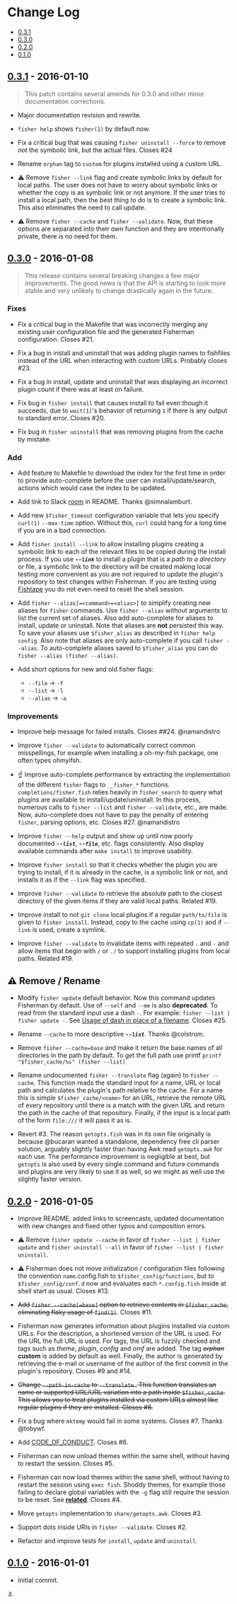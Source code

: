 # Change Log

* [0.3.1](#031)
* [0.3.0](#030)
* [0.2.0](#020)
* [0.1.0](#010)


## [0.3.1][v031] - 2016-01-10

> This patch contains several amends for 0.3.0 and other minor documentation corrections.

* Major documentation revision and rewrite.

* `fisher help` shows `fisher(1)` by default now.

* Fix a critical bug that was causing `fisher uninstall --force` to remove _not_ the symbolic link, but the actual files. Closes #24

* Rename `orphan` tag to `custom` for plugins installed using a custom URL.

* :warning: Remove `fisher --link` flag and create symbolic links by default for local paths. The user does not have to worry about symbolic links or whether the copy is as symbolic link or not anymore. If the user tries to install a local path, then the best thing to do is to create a symbolic link. This also eliminates the need to call update.

* :warning: Remove `fisher --cache` and `fisher --validate`. Now, that these options are separated into their own function and they are intentionally private, there is no need for them.


## [0.3.0][v030] - 2016-01-08

> This release contains several breaking changes a few major improvements. The good news is that the API is starting to look more stable and very unlikely to change drastically again in the future.

### Fixes

* Fix a critical bug in the Makefile that was incorrectly merging any existing user configuration file and the generated Fisherman configuration. Closes #21.

* Fix a bug in install and uninstall that was adding plugin names to fishfiles instead of the URL when interacting with custom URLs. Probably closes #23.

* Fix a bug in install, update and uninstall that was displaying an incorrect plugin count if there was at least on failure.

* Fix bug in `fisher install` that causes install to fail even though it succeeds, due to `wait(1)`'s behavior of returning `1` if there is any output to standard error. Closes #20.

* Fix bug in `fisher uninstall` that was removing plugins from the cache by mistake.

### Add

* Add feature to Makefile to download the index for the first time in order to provide auto-complete before the user can install/update/search, actions which would case the index to be updated.

* Add link to Slack [room][wharf] in README. Thanks @simnalamburt.

* Add new `$fisher_timeout` configuration variable that lets you specify `curl(1)` `--max-time` option. Without this, `curl` could hang for a long time if you are in a bad connection.

* Add `fisher install --link` to allow installing plugins creating a symbolic link to each of the relevant files to be copied during the install process. If you use ***`--link`*** to install a plugin that is a _path to a directory_ or file, a symbolic link to the directory will be created making local testing more convenient as you are not required to update the plugin's repository to test changes within Fisherman. If you are testing using [Fishtape][fishtape] you do not even need to reset the shell session.

* Add `fisher --alias[=<command>=<alias>]` to simplify creating new aliases for `fisher` commands. Use `fisher --alias` without arguments to list the current set of aliases. Also add auto-complete for aliases to install, update or uninstall. Note that aliases are **not** persisted this way. To save your aliases use `$fisher_alias` as described in `fisher help config`. Also note that aliases are only auto-complete if you call `fisher --alias`. To auto-complete aliases saved to `$fisher_alias` you can do `fisher --alias (fisher --alias)`.

* Add short options for new and old fisher flags:

    * `--file` → `-f`
    * `--list` → `-l`
    * `--alias` → `-a`

### Improvements

* Improve help message for failed installs. Closes ##24. @namandistro

* Improve `fisher --validate` to automatically correct common misspellings, for example when installing a oh-my-fish package, one often types ohmyifsh.

* :point_up: Improve auto-complete performance by extracting the implementation of the different `fisher` flags to `__fisher_*` functions. `completions/fisher.fish` relies heavily in `fisher_search` to query what plugins are available to install/update/uninstall. In this process, numerous calls to `fisher --list` and `fisher --validate`, etc., are made. Now, auto-complete does not have to pay the penalty of entering `fisher`, parsing options, etc. Closes #27. @namandistro

* Improve `fisher --help` output and show up until now poorly documented ***`--list`***, ***`--file`***, etc. flags consistently. Also display available commands after `make install` to improve usability.

* Improve `fisher install` so that it checks whether the plugin you are trying to install, if it is already in the cache, is a symbolic link or not, and installs it as if the `--link` flag was specified.

* Improve `fisher --validate` to retrieve the absolute path to the closest directory of the given items if they are valid local paths. Related #19.

* Improve install to not `git clone` local plugins if a regular `path/to/file` is given to `fisher install`. Instead, copy to the cache using `cp(1)` and if `--link` is used, create a symlink.

* Improve `fisher --validate` to invalidate items with repeated `.` and `-` and allow items that begin with `/` or `./` to support installing plugins from local paths. Related #19.

## :warning: Remove / Rename

* Modify `fisher update` default behavior. Now this command updates Fisherman by default. Use of `--self` and `--me` is also **deprecated**. To read from the standard input use a dash `-`. For example: `fisher --list | fisher update -`. See [Usage of dash in place of a filename](http://unix.stackexchange.com/questions/16357/usage-of-dash-in-place-of-a-filename/16364#16364). Closes #25.

* Rename `--cache` to more descriptive ***`--list`***. Thanks @colstrom.

* Remove `fisher --cache=base` and make it return the base names of all directories in the path by default. To get the full path use printf `printf "$fisher_cache/%s" (fisher --list)`

* Rename undocumented `fisher --translate` flag (again) to `fisher --cache`. This function reads the standard input for a name, URL or local path and calculates the plugin's path relative to the cache. For a name this is simple `$fisher_cache/<name>` for an URL, retrieve the remote URL of every repository until there is a match with the given URL and return the path in the cache of that repository. Finally, if the input is a local path of the form `file:///` it will pass it as is.

* Revert #3. The reason `getopts.fish` was in its own file originally is because @bucaran wanted a standalone, dependency free cli parser solution, arguably slightly faster than having Awk read `getopts.awk` for each use. The performance improvement is negligible at best, but `getopts` is also used by every single command and future commands and plugins are very likely to use it as well, so we might as well use the slightly faster version.


## [0.2.0][v020] - 2016-01-05

* Improve README, added links to screencasts, updated documentation with new changes and fixed other typos and composition errors.

* :warning: Remove `fisher update --cache` in favor of `fisher --list | fisher update` and `fisher uninstall --all` in favor of `fisher --list | fisher uninstall`.

* :warning: Fisherman does not move initialization / configuration files following the convention `name`.config.fish to `$fisher_config/functions`, but to `$fisher_config/conf.d` now and evaluates each `*.config.fish` inside at shell start as usual. Closes #13.

* ~~Add `fisher --cache[=base]` option to retrieve contents in `$fisher_cache`, eliminating flaky usage of `find(1)`~~. Closes #11.

* Fisherman now generates information about plugins installed via custom URLs. For the description, a shortened version of the URL is used. For the URL the full URL is used. For tags, the URL is fuzzily checked and tags such as _theme_, _plugin_, _config_ and _omf_ are added. The tag ~~_orphan_~~ **custom** is added by default as well. Finally, the author is generated by retrieving the e-mail or username of the author of the first commit in the plugin's repository. Closes #9 and #14.

* ~~Change `--path-in-cache` to `--translate.` This function translates an name or supported URL/URL variation into a path inside `$fisher_cache`. This allows you to treat plugins installed via custom URLs almost like regular plugins if they are installed. Closes #8.~~

* Fix a bug where `mktemp` would fail in some systems. Closes #7. Thanks @tobywf.

* Add [CODE_OF_CONDUCT][code_of_conduct]. Closes #6.

* Fisherman can now unload themes within the same shell, without having to restart the session. Closes #5.

* Fisherman can now load themes within the same shell, without having to restart the session using `exec fish`. Shoddy themes, for example those failing to declare global variables with the `-g` flag still require the session to be reset. See [**related**][bobthefish-19]. Closes #4.

* Move `getopts` implementation to `share/getopts.awk`. Closes #3.

* Support dots inside URIs in `fisher --validate`. Closes #2.

* Refactor and improve tests for `install`, `update` and `uninstall`.


## [0.1.0][v010] - 2016-01-01

* Initial commit.


:anchor:

<!--  Links -->

[v031]: https://github.com/fisherman/fisherman/commit/a0fe0b339df2fe70a0ba1a5e28dcd7449582742b

[v030]: https://github.com/fisherman/fisherman/commit/19758f98ab349e81d73fa8d813d06ee00a0fcb24

[v020]: https://github.com/fisherman/fisherman/commit/54212e1cbce66c7671baa045653efe912dbb4b77

[v010]: https://github.com/fisherman/fisherman/commit/3386ed052ae4a84338c340d37b98c1742f8a45f6

[bobthefish-19]: https://github.com/oh-my-fish/theme-bobthefish/pull/19

[code_of_conduct]: CODE_OF_CONDUCT.md

[fishtape]: https://github.com/fisherman/fishtape

[wharf]: http://fisherman-wharf.herokuapp.com/
